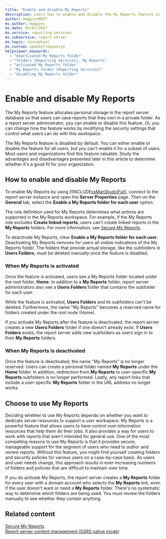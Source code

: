 ```yaml
---
title: "Enable and disable My Reports"
description: Learn how to enable and disable the My Reports feature in Reporting Services. My Reports provides storage in the report server database for users.
author: maggiesMSFT
ms.author: maggies
ms.date: 03/01/2017
ms.service: reporting-services
ms.subservice: report-server
ms.topic: conceptual
ms.custom: updatefrequency5
helpviewer_keywords:
  - "deactivated My Reports folder"
  - "folders [Reporting Services], My Reports"
  - "activated My Reports folder"
  - "My Reports folder [Reporting Services]"
  - "disabling My Reports folder"
---
```

# Enable and disable My Reports
  The My Reports feature allocates personal storage in the report server database so that users can save reports that they own in a private folder. As a report server administrator, you can enable or disable this feature. Or, you can change how the feature works by modifying the security settings that control what users can do with this workspace.  
  
 The My Reports feature is disabled by default. You can either enable or disable the feature for all users, but you can't enable it for a subset of users. Most users and organizations find this feature valuable. Study the advantages and disadvantages presented later in this article to determine whether it's a good fit for your organization.  
  
## How to enable and disable My Reports  
 To enable My Reports by using [!INCLUDE[ssManStudioFull](../../includes/ssmanstudiofull-md.md)], connect to the report server instance and open the **Server Properties** page. Then on the **General** tab, select the **Enable a My Reports folder for each user** option.  
  
 The role definition used for My Reports determines what actions are supported in the My Reports workspace. For example, if the My Reports role excludes **Create linked reports**, users can't create linked reports in the **My Reports** folders. For more information, see [Secure My Reports](../../reporting-services/security/secure-my-reports.md).  
  
 To deactivate My Reports, clear **Enable a My Reports folder for each user**. Deactivating My Reports removes for users all visible indications of the My Reports folder. The folders that provide actual storage, like the subfolders in **Users Folders**, must be deleted manually once the feature is disabled.  
  
### When My Reports is activated  
 Once the feature is activated, users see a My Reports folder located under the root folder, **Home**. In addition to a **My Reports** folder, report server administrators also see a **Users Folders** folder that contains the subfolder for each user.  
  
 While the feature is activated, **Users Folders** and its subfolders can't be deleted. Furthermore, the name "My Reports" becomes a reserved name for folders created under the root node (Home).  
  
 If you activate My Reports after the feature is deactivated, the report server creates a new **Users Folders** folder if one doesn't already exist. If **Users Folders** exists, the report server adds new subfolders as users sign in to their **My Reports** folders.  
  
### When My Reports is deactivated  
 Once the feature is deactivated, the name "My Reports" is no longer reserved.  Users can create a personal folder named **My Reports** under the **Home** folder. In addition, redirection from **My Reports** to user-specific **My Reports** subfolders is no longer performed. Lastly, any report links that include a user-specific **My Reports** folder in the URL address no longer works.  
  
## Choose to use My Reports  
 Deciding whether to use My Reports depends on whether you want to dedicate server resources to support a user workspace. My Reports is a powerful feature that allows users to have control over information resources that help them do their jobs. It also provides a way for users to work with reports that aren't intended for general use. One of the most compelling reasons to use My Reports is that it provides secure, manageable support for the segment of users who need to author and review reports. Without this feature, you might find yourself creating folders and security policies for various users on a case-by-case basis. As users and user needs change, this approach results in ever-increasing numbers of folders and policies that are difficult to maintain over time.  
  
 If you do activate My Reports, the report server creates a **My Reports** folder for every user with a domain account who selects the **My Reports** link, even if the user doesn't want or need a **My Reports** folder. There's no systematic way to determine which folders are being used. You must review the folders manually to see whether they contain anything.  
  
## Related content  
 [Secure My Reports](../../reporting-services/security/secure-my-reports.md)   
 [Report server content management &#40;SSRS native mode&#41;](../../reporting-services/report-server/report-server-content-management-ssrs-native-mode.md)  
  
  
